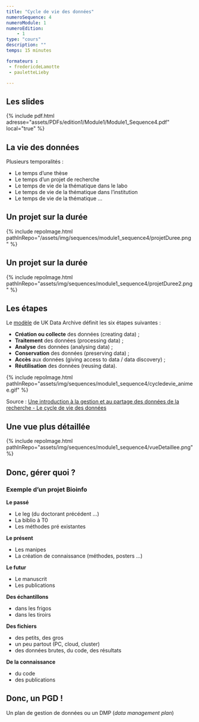 ```yaml
---
title: "Cycle de vie des données"
numeroSequence: 4
numeroModule: 1
numeroEdition:
    - 1
type: "cours"
description: ""
temps: 15 minutes

formateurs : 
 - fredericdeLamotte
 - pauletteLieby

---
```


## Les slides

{% include pdf.html adresse="assets/PDFs/edition1/Module1/Module1_Sequence4.pdf" local="true" %}

## La vie des données

Plusieurs temporalités :

- Le temps d’une thèse
- Le temps d’un projet de recherche
- Le temps de vie de la thématique dans le labo
- Le temps de vie de la thématique dans l’institution
- Le temps de vie de la thématique …

## Un projet sur la durée

{% include repoImage.html pathInRepo="/assets/img/sequences/module1_sequence4/projetDuree.png" %}

## Un projet sur la durée

{% include repoImage.html pathInRepo="assets/img/sequences/module1_sequence4/projetDuree2.png" %}

## Les étapes

Le [modèle](http://www.data-archive.ac.uk/create-manage/life-cycle) de UK Data Archive définit les six étapes suivantes :

- **Création ou collecte** des données (creating data) ;
- **Traitement** des données (processing data) ;
- **Analyse** des données (analysing data) ;
- **Conservation** des données (preserving data) ;
- **Accès** aux données (giving access to data / data discovery) ;
- **Réutilisation** des données (reusing data).

{% include repoImage.html pathInRepo="assets/img/sequences/module1_sequence4/cycledevie_animee.gif" %}

Source : [Une introduction à la gestion et au partage des données de la recherche - Le cycle de vie des données](https://www.inist.fr/wp-content/uploads/donnees/co/module_Donnees_recherche_7.html)

## Une vue plus détaillée

{% include repoImage.html pathInRepo="assets/img/sequences/module1_sequence4/vueDetaillee.png" %}

## Donc, gérer quoi ? 
### Exemple d’un projet Bioinfo

**Le passé**
- Le leg (du doctorant précédent …)
- La biblio à T0
- Les méthodes pré existantes

**Le présent**
- Les manipes
- La création de connaissance (méthodes, posters …)

**Le futur**
- Le manuscrit
- Les publications

**Des échantillons**
- dans les frigos
- dans les tiroirs

**Des fichiers**
- des petits, des gros
- un peu partout (PC, cloud, cluster)
- des données brutes, du code, des résultats

**De la connaissance**
- du code
- des publications

## Donc, un PGD ! 

Un plan de gestion de données ou un DMP (*data management plan*)
